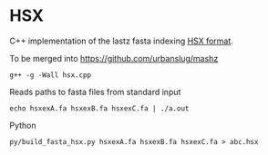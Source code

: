 # HSX

C++ implementation of the lastz fasta indexing [HSX format][1].

To be merged into https://github.com/urbanslug/mashz

```
g++ -g -Wall hsx.cpp
```

Reads paths to fasta files from standard input
```
echo hsxexA.fa hsxexB.fa hsxexC.fa | ./a.out
```

Python

```
py/build_fasta_hsx.py hsxexA.fa hsxexB.fa hsxexC.fa > abc.hsx
```

[1]: http://www.bx.psu.edu/miller_lab/dist/README.lastz-1.02.00/hsx_format.html
